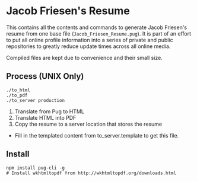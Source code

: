 Jacob Friesen's Resume
======================
This contains all the contents and commands to generate Jacob Friesen's resume from one base file (`Jacob_Friesen_Resume.pug`). It is part of an effort to put all online profile information into a series of private and public repositories to greatly reduce update times across all online media.

Compiled files are kept due to convenience and their small size.

Process (UNIX Only)
-------------------
    ./to_html
    ./to_pdf
    ./to_server production

1. Translate from Pug to HTML
2. Translate HTML into PDF
3. Copy the resume to a server location that stores the resume
  * Fill in the templated content from to_server.template to get this file.

Install
-------

    npm install pug-cli -g
    # Install wkhtmltopdf from http://wkhtmltopdf.org/downloads.html
